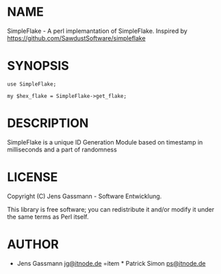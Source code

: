 # NAME

SimpleFlake - A perl implemantation of SimpleFlake. Inspired by https://github.com/SawdustSoftware/simpleflake

# SYNOPSIS

    use SimpleFlake;

    my $hex_flake = SimpleFlake->get_flake;

# DESCRIPTION

SimpleFlake is a unique ID Generation Module based on timestamp in milliseconds and a part of randomness

# LICENSE

Copyright (C) Jens Gassmann - Software Entwicklung.

This library is free software; you can redistribute it and/or modify
it under the same terms as Perl itself.

# AUTHOR

- Jens Gassmann <jg@itnode.de>
=item \* Patrick Simon <ps@itnode.de>
